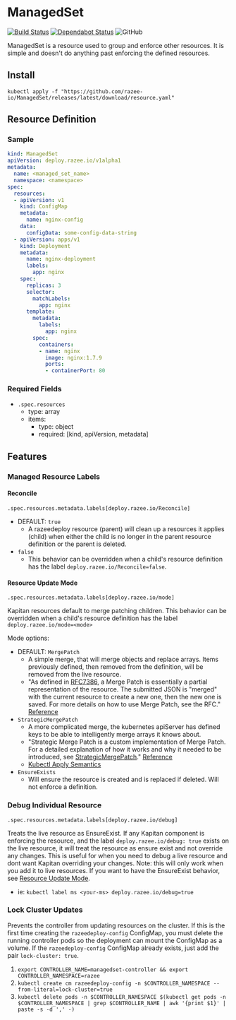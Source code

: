 # ManagedSet

[![Build Status](https://travis-ci.com/razee-io/ManagedSet.svg?branch=master)](https://travis-ci.com/razee-io/ManagedSet)
[![Dependabot Status](https://api.dependabot.com/badges/status?host=github&repo=razee-io/razeedeploy-core)](https://dependabot.com)
![GitHub](https://img.shields.io/github/license/razee-io/ManagedSet.svg?color=success)

ManagedSet is a resource used to group and enforce other resources. It is simple
and doesn't do anything past enforcing the defined resources.

## Install

```shell
kubectl apply -f "https://github.com/razee-io/ManagedSet/releases/latest/download/resource.yaml"
```

## Resource Definition

### Sample

```yaml
kind: ManagedSet
apiVersion: deploy.razee.io/v1alpha1
metadata:
  name: <managed_set_name>
  namespace: <namespace>
spec:
  resources:
  - apiVersion: v1
    kind: ConfigMap
    metadata:
      name: nginx-config
    data:
      configData: some-config-data-string
  - apiVersion: apps/v1
    kind: Deployment
    metadata:
      name: nginx-deployment
      labels:
        app: nginx
    spec:
      replicas: 3
      selector:
        matchLabels:
          app: nginx
      template:
        metadata:
          labels:
            app: nginx
        spec:
          containers:
          - name: nginx
            image: nginx:1.7.9
            ports:
            - containerPort: 80
```

### Required Fields

- `.spec.resources`
  - type: array
  - items:
    - type: object
    - required: [kind, apiVersion, metadata]

## Features

### Managed Resource Labels

#### Reconcile

`.spec.resources.metadata.labels[deploy.razee.io/Reconcile]`

- DEFAULT: `true`
  - A razeedeploy resource (parent) will clean up a resources it applies
(child) when either the child is no longer in the parent resource definition
or the parent is deleted.
- `false`
  - This behavior can be overridden when a child's resource definition has
the label `deploy.razee.io/Reconcile=false`.

#### Resource Update Mode

`.spec.resources.metadata.labels[deploy.razee.io/mode]`

Kapitan resources default to merge patching children. This behavior can be
overridden when a child's resource definition has the label
`deploy.razee.io/mode=<mode>`

Mode options:

- DEFAULT: `MergePatch`
  - A simple merge, that will merge objects and replace arrays. Items previously
  defined, then removed from the definition, will be removed from the live resource.
  - "As defined in [RFC7386](https://tools.ietf.org/html/rfc7386), a Merge Patch
  is essentially a partial representation of the resource. The submitted JSON is
  "merged" with the current resource to create a new one, then the new one is
  saved. For more details on how to use Merge Patch, see the RFC." [Reference](https://github.com/kubernetes/community/blob/master/contributors/devel/sig-architecture/api-conventions.md#patch-operations)
- `StrategicMergePatch`
  - A more complicated merge, the kubernetes apiServer has defined keys to be
  able to intelligently merge arrays it knows about.
  - "Strategic Merge Patch is a custom implementation of Merge Patch. For a
  detailed explanation of how it works and why it needed to be introduced, see
  [StrategicMergePatch](https://github.com/kubernetes/community/blob/master/contributors/devel/sig-api-machinery/strategic-merge-patch.md)."
  [Reference](https://github.com/kubernetes/community/blob/master/contributors/devel/sig-architecture/api-conventions.md#patch-operations)
  - [Kubectl Apply Semantics](https://kubectl.docs.kubernetes.io/pages/app_management/field_merge_semantics.html)
- `EnsureExists`
  - Will ensure the resource is created and is replaced if deleted. Will not
  enforce a definition.

### Debug Individual Resource

`.spec.resources.metadata.labels[deploy.razee.io/debug]`

Treats the live resource as EnsureExist. If any Kapitan component is enforcing
the resource, and the label `deploy.razee.io/debug: true` exists on the live
resource, it will treat the resource as ensure exist and not override any changes.
This is useful for when you need to debug a live resource and dont want Kapitan
overriding your changes. Note: this will only work when you add it to live resources.
If you want to have the EnsureExist behavior, see [Resource Update Mode](#Resource-Update-Mode).

- ie: `kubectl label ms <your-ms> deploy.razee.io/debug=true`

### Lock Cluster Updates

Prevents the controller from updating resources on the cluster. If this is the
first time creating the `razeedeploy-config` ConfigMap, you must delete the running
controller pods so the deployment can mount the ConfigMap as a volume. If the
`razeedeploy-config` ConfigMap already exists, just add the pair `lock-cluster: true`.

1. `export CONTROLLER_NAME=managedset-controller && export CONTROLLER_NAMESPACE=razee`
1. `kubectl create cm razeedeploy-config -n $CONTROLLER_NAMESPACE --from-literal=lock-cluster=true`
1. `kubectl delete pods -n $CONTROLLER_NAMESPACE $(kubectl get pods -n $CONTROLLER_NAMESPACE
 | grep $CONTROLLER_NAME | awk '{print $1}' | paste -s -d ',' -)`
